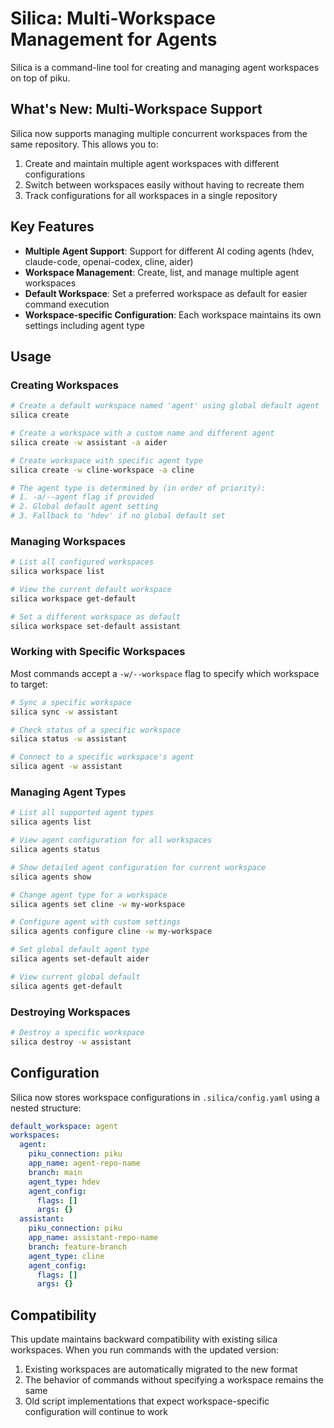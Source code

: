 # Silica: Multi-Workspace Management for Agents

Silica is a command-line tool for creating and managing agent workspaces on top of piku.

## What's New: Multi-Workspace Support

Silica now supports managing multiple concurrent workspaces from the same repository. This allows you to:

1. Create and maintain multiple agent workspaces with different configurations
2. Switch between workspaces easily without having to recreate them
3. Track configurations for all workspaces in a single repository

## Key Features

- **Multiple Agent Support**: Support for different AI coding agents (hdev, claude-code, openai-codex, cline, aider)
- **Workspace Management**: Create, list, and manage multiple agent workspaces
- **Default Workspace**: Set a preferred workspace as default for easier command execution
- **Workspace-specific Configuration**: Each workspace maintains its own settings including agent type

## Usage

### Creating Workspaces

```bash
# Create a default workspace named 'agent' using global default agent
silica create

# Create a workspace with a custom name and different agent
silica create -w assistant -a aider

# Create workspace with specific agent type
silica create -w cline-workspace -a cline

# The agent type is determined by (in order of priority):
# 1. -a/--agent flag if provided
# 2. Global default agent setting
# 3. Fallback to 'hdev' if no global default set
```

### Managing Workspaces

```bash
# List all configured workspaces
silica workspace list

# View the current default workspace
silica workspace get-default

# Set a different workspace as default
silica workspace set-default assistant
```

### Working with Specific Workspaces

Most commands accept a `-w/--workspace` flag to specify which workspace to target:

```bash
# Sync a specific workspace
silica sync -w assistant

# Check status of a specific workspace
silica status -w assistant

# Connect to a specific workspace's agent
silica agent -w assistant
```

### Managing Agent Types

```bash
# List all supported agent types
silica agents list

# View agent configuration for all workspaces
silica agents status

# Show detailed agent configuration for current workspace
silica agents show

# Change agent type for a workspace
silica agents set cline -w my-workspace

# Configure agent with custom settings
silica agents configure cline -w my-workspace

# Set global default agent type
silica agents set-default aider

# View current global default
silica agents get-default
```

### Destroying Workspaces

```bash
# Destroy a specific workspace
silica destroy -w assistant
```

## Configuration

Silica now stores workspace configurations in `.silica/config.yaml` using a nested structure:

```yaml
default_workspace: agent
workspaces:
  agent:
    piku_connection: piku
    app_name: agent-repo-name
    branch: main
    agent_type: hdev
    agent_config:
      flags: []
      args: {}
  assistant:
    piku_connection: piku
    app_name: assistant-repo-name
    branch: feature-branch
    agent_type: cline
    agent_config:
      flags: []
      args: {}
```

## Compatibility

This update maintains backward compatibility with existing silica workspaces. When you run commands with the updated version:

1. Existing workspaces are automatically migrated to the new format
2. The behavior of commands without specifying a workspace remains the same
3. Old script implementations that expect workspace-specific configuration will continue to work
